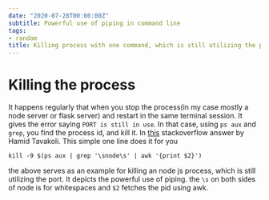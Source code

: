 ```yaml
---
date: "2020-07-28T00:00:00Z"
subtitle: Powerful use of piping in command line
tags:
- random
title: Killing process with one command, which is still utilizing the port
---
```


# Killing the process
It happens regularly that when you stop the process(in my case mostly a node server or flask server) and restart in the same terminal session. It gives the error saying
`PORT is still in use`. In that case, using `ps aux` and `grep`, you find the process id, and kill it. In [this](https://stackoverflow.com/questions/10522532/stop-node-js-program-from-command-line) stackoverflow answer by Hamid Tavakoli.
This simple one line does it for you
```
kill -9 $(ps aux | grep '\snode\s' | awk '{print $2}')
```
the above serves as an example for killing an node js process, which is still utilizing the port. It depicts the powerful use of piping. the `\s` on both sides of node is for whitespaces and `$2` fetches the pid using awk.
